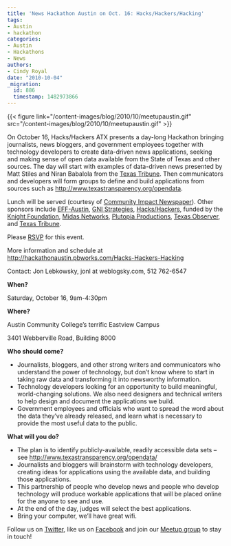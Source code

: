 ```yaml
---
title: 'News Hackathon Austin on Oct. 16: Hacks/Hackers/Hacking'
tags:
- Austin
- hackathon
categories:
- Austin
- Hackathons
- News
authors:
- Cindy Royal
date: "2010-10-04"
_migration:
  id: 886
  timestamp: 1482973866
---
```


{{< figure link="/content-images/blog/2010/10/meetupaustin.gif" src="/content-images/blog/2010/10/meetupaustin.gif" >}}

On October 16, Hacks/Hackers ATX presents a day-long Hackathon bringing journalists, news bloggers, and government employees together with technology developers to create data-driven news applications, seeking and making sense of open data available from the State of Texas and other sources. The day will start with examples of data-driven news presented by Matt Stiles and Niran Babalola from the [Texas Tribune][1]. Then communicators and developers will form groups to define and build applications from sources such as <http://www.texastransparency.org/opendata>.

Lunch will be served (courtesy of [Community Impact Newspaper][2]). Other sponsors include [EFF-Austin][3], [GNI Strategies][4], [Hacks/Hackers][5], funded by the [Knight Foundation][6], [Midas Networks][7], [Plutopia Productions][8], [Texas Observer][9], and [Texas Tribune][1].

Please [RSVP][10] for this event.

<!--more-->

More information and schedule at <http://hackathonaustin.pbworks.com/Hacks-Hackers-Hacking>

Contact: Jon Lebkowsky, jonl at weblogsky.com, 512 762-6547

**When?**

Saturday, October 16, 9am-4:30pm

**Where?**

Austin Community College’s terrific Eastview Campus

3401 Webberville Road, Building 8000

**Who should come?**

  * Journalists, bloggers, and other strong writers and communicators who understand the power of technology, but don’t know where to start in taking raw data and transforming it into newsworthy information.
  * Technology developers looking for an opportunity to build meaningful, world-changing solutions. We also need designers and technical writers to help design and document the applications we build.
  * Government employees and officials who want to spread the word about the data they&#8217;ve already released, and learn what is necessary to provide the most useful data to the public.

**What will you do?**

  * The plan is to identify publicly-available, readily accessible data sets – see <http://www.texastransparency.org/opendata/>
  * Journalists and bloggers will brainstorm with technology developers, creating ideas for applications using the available data, and building those applications.
  * This partnership of people who develop news and people who develop technology will produce workable applications that will be placed online for the anyone to see and use.
  * At the end of the day, judges will select the best applications.
  * Bring your computer, we’ll have great wifi.

Follow us on [Twitter][11], like us on [Facebook][12] and join our [Meetup group][13] to stay in touch!

 [1]: http://texastribune.org
 [2]: http://impactnews.com/
 [3]: http://effaustin.org/
 [4]: http://www.gnistrategies.com/
 [5]: http://hackshackers.com
 [6]: http://www.knightfoundation.org/
 [7]: http://www.midasnetworks.com/
 [8]: http://plutopiaproductions.com/
 [9]: http://texasobserver.org/
 [10]: http://meetupaustin.hackshackers.com/calendar/14963391
 [11]: http://twitter.com/hackshackersatx
 [12]: http://www.facebook.com/pages/HacksHackers-ATX/144062202296894
 [13]: http://meetupaustin.hackshackers.com/